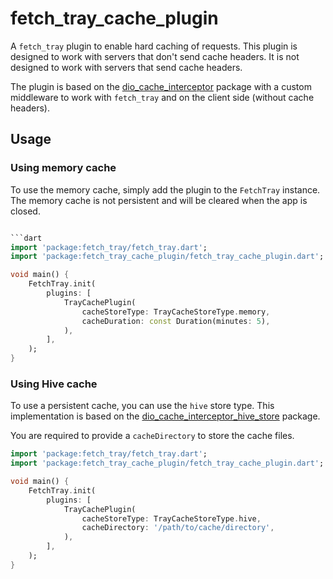 # fetch_tray_cache_plugin

A `fetch_tray` plugin to enable hard caching of requests. This plugin is designed to work with servers that don't send cache headers. It is not designed to work with servers that send cache headers.

The plugin is based on the [dio_cache_interceptor](https://pub.dev/packages/dio_cache_interceptor) package with a custom middleware to work with `fetch_tray` and on the client side (without cache headers).

## Usage

### Using memory cache

To use the memory cache, simply add the plugin to the `FetchTray` instance. The memory cache is not persistent and will be cleared when the app is closed.

````dart

```dart
import 'package:fetch_tray/fetch_tray.dart';
import 'package:fetch_tray_cache_plugin/fetch_tray_cache_plugin.dart';

void main() {
    FetchTray.init(
        plugins: [
            TrayCachePlugin(
                cacheStoreType: TrayCacheStoreType.memory,
                cacheDuration: const Duration(minutes: 5),
            ),
        ],
    );
}
````

### Using Hive cache

To use a persistent cache, you can use the `hive` store type. This implementation is based on the [dio_cache_interceptor_hive_store](https://pub.dev/packages/dio_cache_interceptor_hive_store) package.

You are required to provide a `cacheDirectory` to store the cache files.

```dart
import 'package:fetch_tray/fetch_tray.dart';
import 'package:fetch_tray_cache_plugin/fetch_tray_cache_plugin.dart';

void main() {
    FetchTray.init(
        plugins: [
            TrayCachePlugin(
                cacheStoreType: TrayCacheStoreType.hive,
                cacheDirectory: '/path/to/cache/directory',
            ),
        ],
    );
}
```
